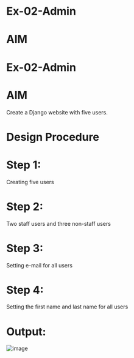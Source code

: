 # Ex-02-Admin

# AIM

# Ex-02-Admin

# AIM
Create a Django website with five users.

# Design Procedure
# Step 1:
Creating five users
# Step 2:
Two staff users and three non-staff users
# Step 3:
Setting e-mail for all users
# Step 4:
Setting the first name and last name for all users
# Output:
![image](https://github.com/Goutham2306/ODD2023-WT-Ex-02-Admin/assets/138971154/fe267365-9c44-44fb-971c-9129b192bdfc)


